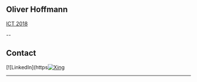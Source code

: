 ## Oliver Hoffmann

[ICT 2018](https://docs.google.com/presentation/d/e/2PACX-1vQV7jENbuouYEfwfE8AaSJ5EKpLvYYdvLw3APlIMuYYaFCIEtFY-RjENL_OmQ0sGDfY_R1NT96sgdrI/pub?start=false&loop=false&delayms=3000)

--

## Contact

[![LinkedIn](https[![Xing](http://www.baynado.de/blog/wp-content/uploads/2015/10/xing-logo-150x150.png)](http://www.xing.com/profile/Oliver_Hoffmann143)

---
